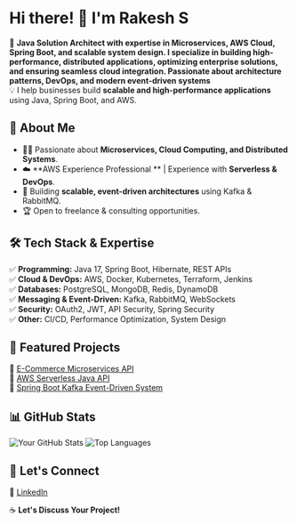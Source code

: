 # Hi there! 👋 I'm Rakesh S

🚀 **Java Solution Architect with expertise in Microservices, AWS Cloud, Spring Boot, and scalable system design. 
I specialize in building high-performance, distributed applications, optimizing enterprise solutions, and ensuring seamless 
cloud integration. Passionate about architecture patterns, DevOps, and modern event-driven systems**  
💡 I help businesses build **scalable and high-performance applications** using Java, Spring Boot, and AWS.  

## 🔹 About Me
- 👨‍💻 Passionate about **Microservices, Cloud Computing, and Distributed Systems**.
- ☁️ **AWS Experience Professional ** | Experience with **Serverless & DevOps**.
- 🎯 Building **scalable, event-driven architectures** using Kafka & RabbitMQ.
- 🏆 Open to freelance & consulting opportunities.

## 🛠️ Tech Stack & Expertise
✅ **Programming:** Java 17, Spring Boot, Hibernate, REST APIs  
✅ **Cloud & DevOps:** AWS, Docker, Kubernetes, Terraform, Jenkins  
✅ **Databases:** PostgreSQL, MongoDB, Redis, DynamoDB  
✅ **Messaging & Event-Driven:** Kafka, RabbitMQ, WebSockets  
✅ **Security:** OAuth2, JWT, API Security, Spring Security  
✅ **Other:** CI/CD, Performance Optimization, System Design  

## 📌 Featured Projects
🌟 [E-Commerce Microservices API](https://github.com/yourusername/ecommerce-microservices-api)  
🌟 [AWS Serverless Java API](https://github.com/yourusername/aws-serverless-java-api)  
🌟 [Spring Boot Kafka Event-Driven System](https://github.com/yourusername/springboot-kafka-event-driven)  

## 📊 GitHub Stats
![Your GitHub Stats](https://github-readme-stats.vercel.app/api?username=yourusername&show_icons=true&theme=radical)
![Top Languages](https://github-readme-stats.vercel.app/api/top-langs/?username=yourusername&layout=compact&theme=radical)

## 🚀 Let's Connect
🔗 [LinkedIn](https://www.linkedin.com/in/rakeshksinha1/)  

☕ **Let's Discuss Your Project!**  
<!---
rakeshs220382/rakeshs220382 is a ✨ special ✨ repository because its `README.md` (this file) appears on your GitHub profile.
You can click the Preview link to take a look at your changes.
--->
